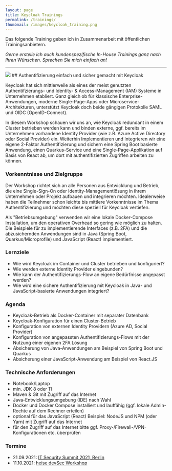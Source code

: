 ```yaml
---
layout: page
title: Keycloak Trainings
permalink: /trainings/
thumbnail: /images/keycloak_training.png
---
```


Das folgende Training geben ich in Zusammenarbeit mit öffentlichen Trainingsanbietern.

_Gerne erstelle ich auch kundenspezifische In-House Trainings ganz nach Ihren Wünschen. Sprechen Sie mich einfach an!_

---

<img src="{{ page.thumbnail }}" class="postimg"/>
## Authentifizierung einfach und sicher gemacht mit Keycloak

Keycloak hat sich mittlerweile als eines der meist genutzten Authentifzierungs- und Identity- & Access-Management (IAM) Systeme in Unternehmen etabliert. Ganz gleich ob für klassische Enterprise-Anwendungen, moderne Single-Page-Apps oder Microservice-Architekturen, unterstützt Keycloak doch beide gängigen Protokolle SAML und OIDC (OpenID-Connect).

In diesem Workshop schauen wir uns an, wie Keycloak redundant in einem Cluster betrieben werden kann und binden externe, ggf. bereits im Unternehmen vorhandene Identity Provider (wie z.B. Azure Active Directory oder Social Provider) ein. Weiterhin Implementieren und Integrieren wir eine eigene 2-Faktor Authentifizierung und sichern eine Spring Boot basierte Anwendung, einen Quarkus-Service und eine Single-Page-Applikation auf Basis von React ab, um dort mit authentifizierten Zugriffen arbeiten zu können.

### Vorkenntnisse und Zielgruppe

Der Workshop richtet sich an alle Personen aus Entwicklung und Betrieb, die eine Single-Sign-On oder Identity-Managementlösung in ihrem Unternehmen oder Projekt aufbauen und integrieren möchten. Idealerweise haben die Teilnehmer schon leichte bis mittlere Vorkenntnisse im Thema Authentifizierung und möchten diese speziell für Keycloak vertiefen.

Als "Betriebsumgebung" verwenden wir eine lokale Docker-Compose Installation, um den operativen Overhead so gering wie möglich zu halten. Die Beispiele für zu implementierende Interfaces (z.B. 2FA) und die abzusichernden Anwendungen sind in Java (Spring Boot, Quarkus/Microprofile) und JavaScript (React) implementiert.

### Lernziele

* Wie wird Keycloak im Container und Cluster betrieben und konfiguriert?
* Wie werden externe Identity Provider eingebunden?
* Wie kann der Authentifizierungs-Flow an eigene Bedürfnisse angepasst werden?
* Wie wird eine sichere Authentifizierung mit Keycloak in Java- und JavaScript-basierte Anwendungen integriert?

### Agenda

* Keycloak-Betrieb als Docker-Container mit separater Datenbank
* Keycloak-Konfiguration für einen Cluster-Betrieb
* Konfiguration von externen Identity Providern (Azure AD, Social Provider)
* Konfiguration von angepassten Authentifizierungs-Flows mit der Nutzung einer eigenen 2FA Lösung
* Absicherung von Java-Anwendungen am Beispiel von Spring Boot und Quarkus
* Absicherung einer JavaScript-Anwendung am Beispiel von React.JS

### Technische Anforderungen

* Notebook/Laptop
* min. JDK 8 oder 11
* Maven & Git mit Zugriff auf das Internet
* Java-Entwicklungsumgebung (IDE) nach Wahl
* Docker und Docker Compose installiert und lauffähig (ggf. lokale Admin-Rechte auf dem Rechner erteilen)
* optional für das JavaScript (React) Beispiel: NodeJS und NPM (oder Yarn) mit Zugriff auf das Internet
* für den Zugriff auf das Internet bitte ggf. Proxy-/Firewall-/VPN-Konfigurationen etc. überprüfen

### Termine

* 21.09.2021: [IT Security Summit 2021, Berlin](https://it-security-summit.de/it-security-summit/authentifizierung-einfach-und-sicher-gemacht-mit-keycloak-teil-1/)
* 11.10.2021: [heise devSec Workshop](https://www.heise-devsec.de/)
